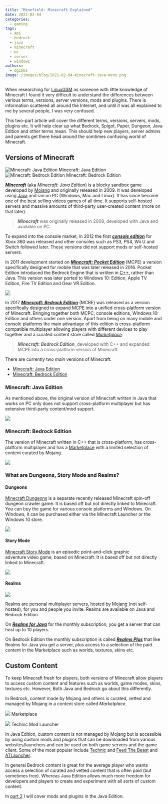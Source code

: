 ```yaml
---
title: "Minefield: Minecraft Explained"
date: 2021-02-04
categories:
  - gaming
tags:
  - api
  - bedrock
  - java
  - minecraft
  - pc
  - server
  - windows
authors:
  - dgibbs
image: /images/blog/2021-02-04-minecraft-java-menu.png
---
```


When researching for [LinuxGSM](https://linuxgsm.com) as someone with little knowledge of Minecraft I found it very difficult to understand the differences between various terms, versions, server versions, mods and plugins. There is information scattered all around the Internet, and until it was all explained to me by several people, I was very confused.

This two-part article will cover the different terms, versions, servers, mods, plugins etc. It will help clear up what Bedrock, Spigot, Paper, Dungeon, Java Edition and other terms mean. This should help new players, server admins and parents get there head around the somtimes confusing world of Minecraft.

## Versions of Minecraft

![Minecraft: Java Edition](/images/blog/2021-02-04-minecraft-java-menu.png)
Minecraft: Java Edition
![Minecraft: Bedrock Edition](/images/blog/2021-02-04-minecraft-bedrock-menu.png)
Minecraft: Bedrock Edition

**_[Minecraft](https://minecraft.gamepedia.com/Java_Edition)_** (aka _Minecraft: Java Edition_) is a blocky sandbox game developed by [Mojang](https://en.wikipedia.org/wiki/Mojang_Studios) and originally released in 2009. It was developed using [Java](<https://en.wikipedia.org/wiki/Java_(programming_language)>) and ran on PC (Windows, Mac and Linux). It has since become one of the best selling videos games of all time. It supports self-hosted servers and massive amounts of third-party user-created content (more on that later).

> **_Minecraft_** was originally released in 2009, developed with Java and available on PC.

To expand into the console market, in 2012 the first _**[console edition](https://minecraft.gamepedia.com/Legacy_Console_Edition_version_history)**_ for Xbox 360 was released and other consoles such as PS3, PS4, Wii U and Switch followed later. These versions did not support mods or self-hosted servers.

In 2011 development started on **_[Minecraft: Pocket Edition](https://minecraft.gamepedia.com/Pocket_Edition)_** (MCPE) a version specifically designed for mobile that was later released in 2016. Pocket Edition introduced the Bedrock Engine that is written in [C++](https://en.wikipedia.org/wiki/C%2B%2B), rather than Java. This version was later ported to Windows 10: Edition, Apple TV Edition, Fire TV Edition and Gear VR Edition.

![](/images/blog/2021-02-04-minecraft-pocket-edition.png)

In 2017 **_[Minecraft: Bedrock Edition](https://minecraft.gamepedia.com/Bedrock_Edition)_** (MCBE) was released as a version specifically designed to expand MCPE into a unified cross-platform version of Minecraft. Bringing together both MCPC, console editions, Windows 10: Edition and others under one version. Apart from being on many mobile and console platforms the main advantage of this edition is cross-platform compatible multiplayer allowing players with different devices to play together and a curated content store called _[Marketplace](https://www.minecraft.net/en-us/marketplace/)_.

> **_Minecraft: Bedrock Edition_**, developed with C++ and expanded MCPE into a cross-platform version of Minecraft.

There are currently two _main_ versions of Minecraft.

- [Minecraft: Java Edition](https://www.minecraft.net/en-us/store/minecraft-java-edition)
- [Minecraft: Bedrock Edition](https://www.minecraft.net/en-us/get-minecraft)

### Minecraft: Java Edition

As mentioned above, the original version of Minecraft written in Java that works on PC only does not support cross-platform multiplayer but has extensive third-party content/mod support.

![](/images/blog/2021-02-04-minecraft-java-cover.png)

### Minecraft: Bedrock Edition

The version of Minecraft written in C++ that is cross-platform, has cross-platform multiplayer and has a [Marketplace](https://www.minecraft.net/en-us/marketplace/) with a limited selection of content curated by Mojang.

![](/images/blog/2021-02-04-minecraft-bedrock-cover.png)

### What are Dungeons, Story Mode and Realms?

#### Dungeons

[Minecraft Dungeons](https://www.minecraft.net/en-us/about-dungeons/) is a separate recently released Minecraft spin-off dungeon crawler game. It is based off but not directly linked to Minecraft. You can buy the game for various console platforms and Windows. On Windows, it can be purchased either via the Minecraft Launcher or the Windows 10 store.

![](/images/blog/2021-02-04-minecraft-dungeons-cover.jpg)

#### Story Mode

[Minecraft Story Mode](https://en.wikipedia.org/wiki/Minecraft:_Story_Mode) is an episodic point-and-click graphic adventure video game, based on Minecraft. It is based off but not directly linked to Minecraft.

![](/images/blog/2021-02-04-minecraft-story-mode-cover.jpg)

#### Realms

![](/images/blog/2021-02-04-minecraft-realms.jpg)

Realms are personal multiplayer servers, hosted by Mojang (not self-hosted), for you and people you invite. Realms are available on Java and Bedrock Edition.

On [_**Realms for Java**_](https://www.minecraft.net/en-us/realms-for-java/) for the monthly subscription, you get a server that can host up to 10 players.

On Bedrock Edition the monthly subscription is called [**_Realms Plus_**](https://www.minecraft.net/en-us/realms-plus) that like Realms for Java you get a server, plus access to a selection of the paid content in the Marketplace such as worlds, textures, skins etc.

## Custom Content

To keep Minecraft fresh for players, both versions of Minecraft allow players to access custom content and features such as worlds, game modes, skins, textures etc. However, Both Java and Bedrock go about this differently.

In Bedrock, content made by Mojang and others is curated, vetted and managed by Mojang in a content store called _Marketplace_.

![](/images/blog/2021-02-04-minecraft-marketplace.png)
Marketplace

![](/images/blog/2021-02-04-technic-launcher-screenshot.jpg)
Technic Mod Launcher

In Java Edition, custom content is not managed by Mojang but is accessible by using custom mods and plugins that can be downloaded from various websites/launchers and can be used on both game servers and the game client. Some of the most popular include [Technic](https://www.technicpack.net/) and [Feed The Beast](https://feed-the-beast.com/) and [ATLauncher](https://atlauncher.com/).

In general Bedrock content is great for the average player who wants access a selection of curated and vetted content that is often paid (but sometimes free). Whereas Java Edition allows much more freedom for developers and players to create and experiment with all sorts of custom content.

In [part 2](/blog/2021-02-14-minefield-minecraft-mods-plugins-and-servers-explained) I will cover mods and plugins in the Java Edition.
